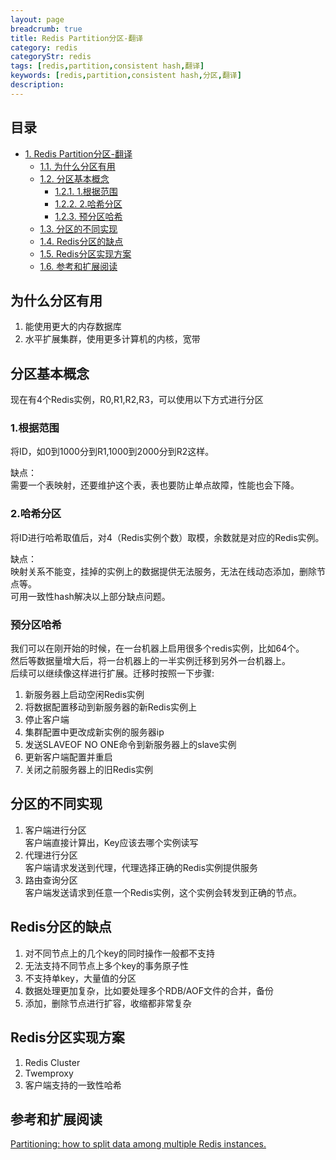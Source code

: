```yaml
---
layout: page
breadcrumb: true
title: Redis Partition分区-翻译
category: redis
categoryStr: redis
tags: [redis,partition,consistent hash,翻译]
keywords: [redis,partition,consistent hash,分区,翻译]
description: 
---
```

<div id="table-of-contents">
<h2>目录</h2>
<div id="text-table-of-contents">
<ul>
<li><a href="#sec-1">1. Redis Partition分区-翻译</a>
<ul>
<li><a href="#sec-1-1">1.1. 为什么分区有用</a></li>
<li><a href="#sec-1-2">1.2. 分区基本概念</a>
<ul>
<li><a href="#sec-1-2-1">1.2.1. 1.根据范围</a></li>
<li><a href="#sec-1-2-2">1.2.2. 2.哈希分区</a></li>
<li><a href="#sec-1-2-3">1.2.3. 预分区哈希</a></li>
</ul>
</li>
<li><a href="#sec-1-3">1.3. 分区的不同实现</a></li>
<li><a href="#sec-1-4">1.4. Redis分区的缺点</a></li>
<li><a href="#sec-1-5">1.5. Redis分区实现方案</a></li>
<li><a href="#sec-1-6">1.6. 参考和扩展阅读</a></li>
</ul>
</li>
</ul>
</div>
</div>



## 为什么分区有用<a id="sec-1-1" name="sec-1-1"></a>

1. 能使用更大的内存数据库  
2. 水平扩展集群，使用更多计算机的内核，宽带  

## 分区基本概念<a id="sec-1-2" name="sec-1-2"></a>

现在有4个Redis实例，R0,R1,R2,R3，可以使用以下方式进行分区  

### 1.根据范围<a id="sec-1-2-1" name="sec-1-2-1"></a>

将ID，如0到1000分到R1,1000到2000分到R2这样。  

缺点：  
需要一个表映射，还要维护这个表，表也要防止单点故障，性能也会下降。  

### 2.哈希分区<a id="sec-1-2-2" name="sec-1-2-2"></a>

将ID进行哈希取值后，对4（Redis实例个数）取模，余数就是对应的Redis实例。  

缺点：  
映射关系不能变，挂掉的实例上的数据提供无法服务，无法在线动态添加，删除节点等。  
可用一致性hash解决以上部分缺点问题。  

### 预分区哈希<a id="sec-1-2-3" name="sec-1-2-3"></a>

我们可以在刚开始的时候，在一台机器上启用很多个redis实例，比如64个。  
然后等数据量增大后，将一台机器上的一半实例迁移到另外一台机器上。  
后续可以继续像这样进行扩展。迁移时按照一下步骤:  
1. 新服务器上启动空闲Redis实例
2. 将数据配置移动到新服务器的新Redis实例上
3. 停止客户端
4. 集群配置中更改成新实例的服务器ip
5. 发送SLAVEOF NO ONE命令到新服务器上的slave实例
6. 更新客户端配置并重启
7. 关闭之前服务器上的旧Redis实例

## 分区的不同实现<a id="sec-1-3" name="sec-1-3"></a>

1. 客户端进行分区  
客户端直接计算出，Key应该去哪个实例读写  
2. 代理进行分区  
客户端请求发送到代理，代理选择正确的Redis实例提供服务  
3. 路由查询分区  
客户端发送请求到任意一个Redis实例，这个实例会转发到正确的节点。  

## Redis分区的缺点<a id="sec-1-4" name="sec-1-4"></a>

1.  对不同节点上的几个key的同时操作一般都不支持
2.  无法支持不同节点上多个key的事务原子性
3.  不支持单key，大量值的分区
4.  数据处理更加复杂，比如要处理多个RDB/AOF文件的合并，备份
5.  添加，删除节点进行扩容，收缩都非常复杂

## Redis分区实现方案<a id="sec-1-5" name="sec-1-5"></a>

1.  Redis Cluster
2.  Twemproxy
3.  客户端支持的一致性哈希

## 参考和扩展阅读<a id="sec-1-6" name="sec-1-6"></a>

[Partitioning: how to split data among multiple Redis instances.](https://redis.io/topics/partitioning)
